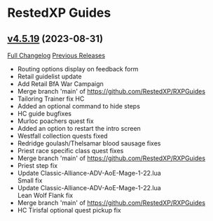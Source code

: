 # RestedXP Guides

## [v4.5.19](https://github.com/RestedXP/RXPGuides/tree/v4.5.19) (2023-08-31)
[Full Changelog](https://github.com/RestedXP/RXPGuides/compare/v4.5.18...v4.5.19) [Previous Releases](https://github.com/RestedXP/RXPGuides/releases)

- Routing options display on feedback form  
- Retail guidelist update  
- Add Retail BfA War Campaign  
- Merge branch 'main' of https://github.com/RestedXP/RXPGuides  
- Tailoring Trainer fix HC  
- Added an optional command to hide steps  
- HC guide bugfixes  
- Murloc poachers quest fix  
- Added an option to restart the intro screen  
- Westfall collection quests fixed  
- Redridge goulash/Thelsamar blood sausage fixes  
- Priest race specific class quest fixes  
- Merge branch 'main' of https://github.com/RestedXP/RXPGuides  
- Priest step fix  
- Update Classic-Alliance-ADV-AoE-Mage-1-22.lua  
    Small fix  
- Update Classic-Alliance-ADV-AoE-Mage-1-22.lua  
    Lean Wolf Flank fix  
- Merge branch 'main' of https://github.com/RestedXP/RXPGuides  
- HC Tirisfal optional quest pickup fix  
